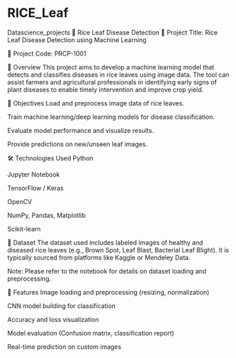 # RICE_Leaf
Datascience_projects
🌾 Rice Leaf Disease Detection
📘 Project Title:
Rice Leaf Disease Detection using Machine Learning

📂 Project Code:
PRCP-1001

📌 Overview
This project aims to develop a machine learning model that detects and classifies diseases in rice leaves using image data. The tool can assist farmers and agricultural professionals in identifying early signs of plant diseases to enable timely intervention and improve crop yield.

🧠 Objectives
Load and preprocess image data of rice leaves.

Train machine learning/deep learning models for disease classification.

Evaluate model performance and visualize results.

Provide predictions on new/unseen leaf images.

🛠️ Technologies Used
Python

Jupyter Notebook

TensorFlow / Keras

OpenCV

NumPy, Pandas, Matplotlib

Scikit-learn

📁 Dataset
The dataset used includes labeled images of healthy and diseased rice leaves (e.g., Brown Spot, Leaf Blast, Bacterial Leaf Blight). It is typically sourced from platforms like Kaggle or Mendeley Data.

Note: Please refer to the notebook for details on dataset loading and preprocessing.

🧪 Features
Image loading and preprocessing (resizing, normalization)

CNN model building for classification

Accuracy and loss visualization

Model evaluation (Confusion matrix, classification report)

Real-time prediction on custom images
